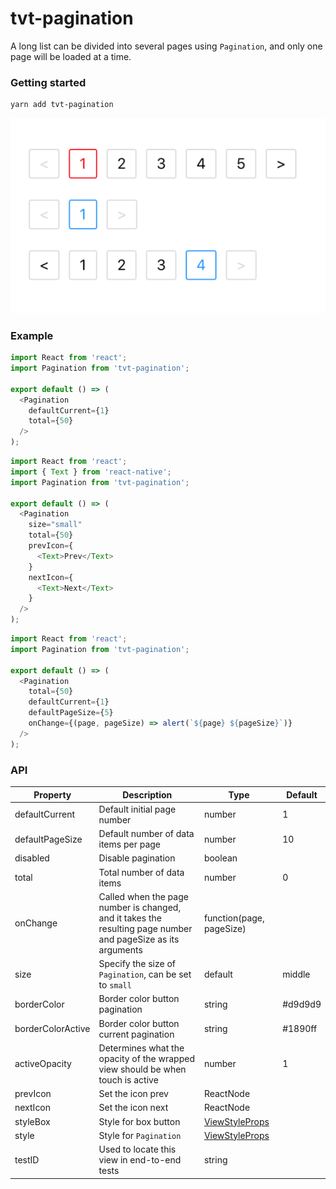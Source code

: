 # tvt-pagination

A long list can be divided into several pages using `Pagination`, and only one page will be loaded at a time.


### Getting started

```sh
yarn add tvt-pagination
```

![screen_shot](./assets/screen_shot.png)


### Example

```js
import React from 'react';
import Pagination from 'tvt-pagination';

export default () => (
  <Pagination
    defaultCurrent={1}
    total={50}
  />
);
```

```js
import React from 'react';
import { Text } from 'react-native';
import Pagination from 'tvt-pagination';

export default () => (
  <Pagination
    size="small"
    total={50}
    prevIcon={
      <Text>Prev</Text>
    }
    nextIcon={
      <Text>Next</Text>
    }
  />
);
```

```js
import React from 'react';
import Pagination from 'tvt-pagination';

export default () => (
  <Pagination
    total={50}
    defaultCurrent={1}
    defaultPageSize={5}
    onChange={(page, pageSize) => alert(`${page} ${pageSize}`)}
  />
);
```


### API

| Property          | Description | Type | Default |
| -----------       | ----------- | ----------- | ----------- |
| defaultCurrent    | Default initial page number | number | 1 |
| defaultPageSize   | Default number of data items per page | number | 10 |
| disabled          | Disable pagination | boolean | |
| total             | Total number of data items | number | 0 |
| onChange          | Called when the page number is changed, and it takes the resulting page number and pageSize as its arguments | function(page, pageSize) | |
| size              | Specify the size of `Pagination`, can be set to `small` | default | middle | small |
| borderColor       | Border color button pagination | string | #d9d9d9 |
| borderColorActive | Border color button current pagination | string | #1890ff |
| activeOpacity     | Determines what the opacity of the wrapped view should be when touch is active | number | 1 |
| prevIcon          | Set the icon prev | ReactNode | |
| nextIcon          | Set the icon next | ReactNode | |
| styleBox          | Style for box button | [ViewStyleProps](https://reactnative.dev/docs/view-style-props#docsNav) | |
| style             | Style for `Pagination` | [ViewStyleProps](https://reactnative.dev/docs/view-style-props#docsNav) | |
| testID            | Used to locate this view in end-to-end tests | string | |